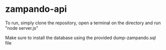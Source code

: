 ﻿# zampando-api

To run, simply clone the repository, open a terminal on the directory and run "node server.js"

Make sure to install the database using the provided dump-zampando.sql file
